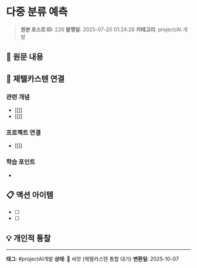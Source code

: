 # 다중 분류 예측

> **원본 포스트 ID**: 226
> **발행일**: 2025-07-20 01:24:28
> **카테고리**: project/AI 개발

## 📝 원문 내용




## 🔗 제텔카스텐 연결

### 관련 개념
- [[]]
- [[]]

### 프로젝트 연결
- [[]]

### 학습 포인트
-

## 📋 액션 아이템
- [ ]
- [ ]

## 💡 개인적 통찰



---

**태그**: #projectAI개발
**상태**: 🌱 씨앗 (제텔카스텐 통합 대기)
**변환일**: 2025-10-07
